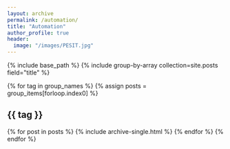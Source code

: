 ```yaml
---
layout: archive
permalink: /automation/
title: "Automation"
author_profile: true
header:
  image: "/images/PESIT.jpg"
---
```


{% include base_path %}
{% include group-by-array collection=site.posts field="title" %}


{% for tag in group_names %}
  {% assign posts = group_items[forloop.index0] %}
  <h2 id="{{ tag | slugify }}" class="archive__subtitle">{{ tag }}</h2>
  {% for post in posts %}
    {% include archive-single.html %}
  {% endfor %}
{% endfor %}

